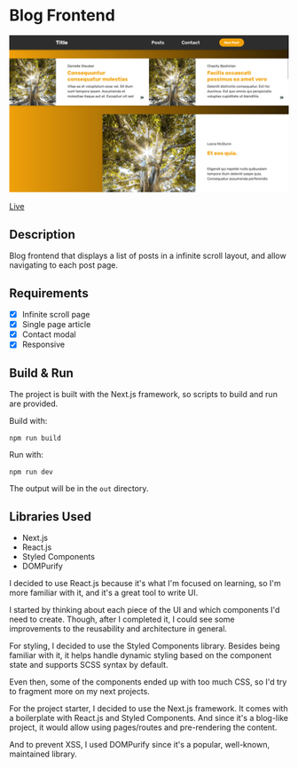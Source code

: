 # Blog Frontend

![screenshot](screenshots/main.png)

[Live](https://jjnilton.github.io/cr-test/out)

## Description

Blog frontend that displays a list of posts in a infinite scroll layout, and allow navigating to each post page.

## Requirements

- [x] Infinite scroll page
- [x] Single page article
- [x] Contact modal
- [x] Responsive

## Build & Run

The project is built with the Next.js framework, so scripts to build and run are provided.

Build with:

```
npm run build
```

Run with:

```
npm run dev
```

The output will be in the `out` directory.

## Libraries Used

- Next.js
- React.js
- Styled Components
- DOMPurify

I decided to use React.js because it's what I'm focused on learning, so I'm more familiar with it, and it's a great tool to write UI. 

I started by thinking about each piece of the UI and which components I'd need to create. Though, after I completed it, I could see some improvements to the reusability and architecture in general.

For styling, I decided to use the Styled Components library. Besides being familiar with it, it helps handle dynamic styling based on the component state and supports SCSS syntax by default. 

Even then, some of the components ended up with too much CSS, so I'd try to fragment more on my next projects.

For the project starter, I decided to use the Next.js framework. It comes with a boilerplate with React.js and Styled Components. And since it's a blog-like project, it would allow using pages/routes and pre-rendering the content.

And to prevent XSS, I used DOMPurify since it's a popular, well-known, maintained library.